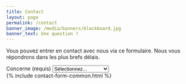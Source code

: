 ```yaml
---
title: Contact
layout: page
permalink: /contact
banner_image: /media/banners/blackboard.jpg
banner_text: Une question ?
---
```


Vous pouvez entrer en contact avec nous via ce formulaire.
Nous vous répondrons dans les plus brefs délais.

<form method="post" action="{{ site.contact_form_url }}">
    <div class="form-group">
        <label for="subject">Concerne (requis)</label>
        <select class="form-control" name="subject" id="subject" required>
            <option hidden disabled selected>Sélectionnez...</option>
            <option>Cours Introbots</option>
            <option>Atelier FLL Challenge</option>
            <option>Atelier FLL Explore</option>
            <option>Atelier avancé</option>
            <option>Autre</option>
        </select>
    </div>
    {% include contact-form-common.html %}
</form>
